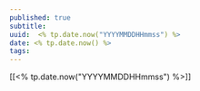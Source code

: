 ```yaml
---
published: true
subtitle: 
uuid:  <% tp.date.now("YYYYMMDDHHmmss") %>
date: <% tp.date.now() %>
tags: 
---
```


[[<% tp.date.now("YYYYMMDDHHmmss") %>]]

<!-- #  <% (await tp.system.prompt("New journal entry title:", "Untitled", false)) %> -->

